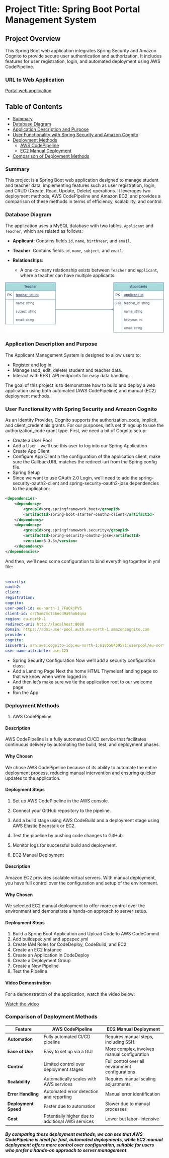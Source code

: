 
# Project Title: Spring Boot Portal Management System

## Project Overview
This Spring Boot web application integrates Spring Security and Amazon Cognito to provide secure user authentication and authorization. It includes features for user registration, login, and automated deployment using AWS CodePipeline.

### URL to Web Application
[Portal web application](http://localhost:8080)


## Table of Contents
- [Summary](#summary)
- [Database Diagram](#database-diagram)
- [Application Description and Purpose](#application-description-and-purpose)
- [User Functionality with Spring Security and Amazon Cognito](#User-Functionality-with-Spring-Security-and-Amazon-Cognito)
- [Deployment Methods](#deployment-methods)
    - [AWS CodePipeline](#aws-codepipeline)
    - [EC2 Manual Deployment](#ec2-manual-deployment)
- [Comparison of Deployment Methods](#comparison-of-deployment-methods)

### Summary
This project is a Spring Boot web application designed to manage student and teacher data, implementing features such as user registration, login, and CRUD (Create, Read, Update, Delete) operations. It leverages two deployment methods, AWS CodePipeline and Amazon EC2, and provides a comparison of these methods in terms of efficiency, scalability, and control.

### Database Diagram
The application uses a MySQL database with two tables, `Applicant` and `Teacher`, which are related as follows:

- **Applicant**: Contains fields `id`, `name`, `birthYear`, and `email`.
- **Teacher**: Contains fields `id`, `name`, `subject`, and `email`.

- **Relationships**:
    - A one-to-many relationship exists between `Teacher` and `Applicant`, where a teacher can have multiple applicants.

![TeacherApplicants.jpg](TeacherApplicants.jpg)



### Application Description and Purpose
The Applicant Management System is designed to allow users to:
- Register and log in.
- Manage (add, edit, delete) student and teacher data.
- Interact with REST API endpoints for easy data handling.

The goal of this project is to demonstrate how to build and deploy a web application using both automated (AWS CodePipeline) and manual (EC2) deployment methods.

### User Functionality with Spring Security and Amazon Cognito
As an Identity Provider, Cognito supports the authorization_code, implicit, and client_credentials grants. For our purposes, let’s set things up to use the authorization_code grant type.
First, we need a bit of Cognito setup:
- Create a User Pool
- Add a User – we’ll use this user to log into our Spring Application
- Create App Client
- Configure App Client
n the configuration of the application client, make sure the CallbackURL matches the redirect-uri from the Spring config file.
- Spring Setup
- Since we want to use OAuth 2.0 Login, we’ll need to add the spring-security-oauth2-client and spring-security-oauth2-jose dependencies to the application:
```xml 
<dependencies>
    <dependency>
        <groupId>org.springframework.boot</groupId>
        <artifactId>spring-boot-starter-oauth2-client</artifactId>
    </dependency>
    <dependency>
        <groupId>org.springframework.security</groupId>
        <artifactId>spring-security-oauth2-jose</artifactId>
        <version>6.3.3</version>
    </dependency>
</dependencies>
````
And then, we’ll need some configuration to bind everything together in yml file:
```yml

security:
oauth2:
client:
registration:
cognito:
user-pool-id: eu-north-1_7FaOkjPV5
client-id: cr75am7mc736ecd9a9ho64qna
region: eu-north-1
redirect-uri: http://localhost:8080
domain: https://admi-user-pool.auth.eu-north-1.amazoncognito.com
provider:
cognito:
issuerUri: arn:aws:cognito-idp:eu-north-1:618550459571:userpool/eu-north-1_7FaOkjPV5
user-name-attribute: user123
````

- Spring Security Configuration
  Now we’ll add a security configuration class:
- Add a Landing Page
  Next the home HTML Thymeleaf landing page so that we know when we’re logged in:
- And then let’s make sure we tie the application root to our welcome page
- Run the App

### Deployment Methods

1. AWS CodePipeline
#### Description
AWS CodePipeline is a fully automated CI/CD service that facilitates continuous delivery by automating the build, test, and deployment phases.

#### Why Chosen
We chose AWS CodePipeline because of its ability to automate the entire deployment process, reducing manual intervention and ensuring quicker updates to the application.

#### Deployment Steps
1. Set up AWS CodePipeline in the AWS console.
2. Connect your GitHub repository to the pipeline.
3. Add a build stage using AWS CodeBuild and a deployment stage using AWS Elastic Beanstalk or EC2.
4. Test the pipeline by pushing code changes to GitHub.
5. Monitor logs for successful build and deployment.

2. EC2 Manual Deployment

#### Description
Amazon EC2 provides scalable virtual servers. With manual deployment, you have full control over the configuration and setup of the environment.

#### Why Chosen
We selected EC2 manual deployment to offer more control over the environment and demonstrate a hands-on approach to server setup.

#### Deployment Steps
1. Build a Spring Boot Application and Upload Code to AWS CodeCommit
2. Add buildspec.yml and appspec.yml
3. Create IAM Roles for CodeDeploy, CodeBuild, and EC2
4. Create an EC2 Instance
5. Create an Application in CodeDeploy
6. Create a Deployment Group
7. Create a New Pipeline
8. Test the Pipeline

#### Video Demonstration

For a demonstration of the application, watch the video below:

[Watch the video](Deployment%20of%20Spring%20Boot%20Application%20Using%20AWS%20CodePipeline.mp4)




### Comparison of Deployment Methods

| **Feature**                   | **AWS CodePipeline**                      | **EC2 Manual Deployment**              |
|-------------------------------|-------------------------------------------|----------------------------------------|
| **Automation**                 | Fully automated CI/CD pipeline            | Requires manual steps, including SSH.  |
| **Ease of Use**                | Easy to set up via a GUI                  | More complex, involves manual configuration |
| **Control**                    | Limited control over deployment stages    | Full control over all environment configurations |
| **Scalability**                | Automatically scales with AWS services    | Requires manual scaling adjustments    |
| **Error Handling**             | Automated error detection and reporting   | Manual error identification            |
| **Deployment Speed**           | Faster due to automation                  | Slower due to manual processes         |
| **Cost**                       | Potentially higher due to additional AWS services | Lower but labor-intensive              |

##### By comparing these deployment methods, we can see that AWS CodePipeline is ideal for fast, automated deployments, while EC2 manual deployment offers more control over configuration, suitable for users who prefer a hands-on approach to server management.